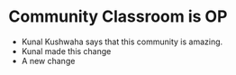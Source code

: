# Community Classroom is OP

- Kunal Kushwaha says that this community is amazing.
- Kunal made this change
- A new change
